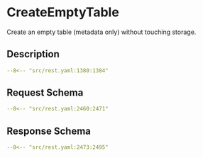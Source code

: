 # CreateEmptyTable

Create an empty table (metadata only) without touching storage.

## Description

```yaml
--8<-- "src/rest.yaml:1380:1384"
```

## Request Schema

```yaml
--8<-- "src/rest.yaml:2460:2471"
```

## Response Schema

```yaml
--8<-- "src/rest.yaml:2473:2495"
```